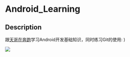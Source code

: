 # Android_Learning

## Description

跟[天哥在奔跑](https://www.jianshu.com/p/cd569bb2e3ef)学习Android开发基础知识，同时练习Git的使用:  )

![](https://pic.taifua.com/Picture/android/androidlearning.png)
